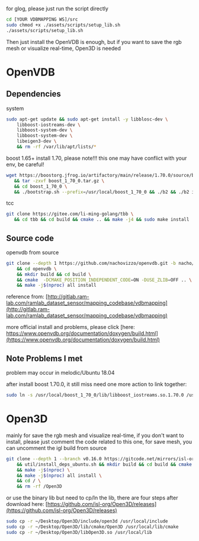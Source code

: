 for glog, please just run the script directly

```bash
cd [YOUR VDBMAPPING WS]/src
sudo chmod +x ./assets/scripts/setup_lib.sh
./assets/scripts/setup_lib.sh
```

Then just install the OpenVDB is enough, but if you want to save the rgb mesh or visualize real-time, Open3D is needed

# OpenVDB

## Dependencies

system
```bash
sudo apt-get update && sudo apt-get install -y libblosc-dev \
    libboost-iostreams-dev \
    libboost-system-dev \
    libboost-system-dev \
    libeigen3-dev \
    && rm -rf /var/lib/apt/lists/*
```

boost 1.65+ install 1.70, please note!!! this one may have conflict with your env, be careful!
```bash
wget https://boostorg.jfrog.io/artifactory/main/release/1.70.0/source/boost_1_70_0.tar.gz \
   && tar -zxvf boost_1_70_0.tar.gz \
   && cd boost_1_70_0 \
   && ./bootstrap.sh --prefix=/usr/local/boost_1_70_0 && ./b2 && ./b2 install
```

tcc
```bash
git clone https://gitee.com/li-ming-golang/tbb \
   && cd tbb && cd build && cmake .. && make -j4 && sudo make install
```

## Source code

openvdb from source
```bash
git clone --depth 1 https://github.com/nachovizzo/openvdb.git -b nacho/vdbfusion \
    && cd openvdb \
    && mkdir build && cd build \
    && cmake  -DCMAKE_POSITION_INDEPENDENT_CODE=ON -DUSE_ZLIB=OFF .. \
    && make -j$(nproc) all install
```

reference from: [http://gitlab.ram-lab.com/ramlab_dataset_sensor/mapping_codebase/vdbmapping](http://gitlab.ram-lab.com/ramlab_dataset_sensor/mapping_codebase/vdbmapping)

more official install and problems, please click [here: https://www.openvdb.org/documentation/doxygen/build.html](https://www.openvdb.org/documentation/doxygen/build.html)

## Note Problems I met

problem may occur in melodic/Ubuntu 18.04

after install boost 1.70.0, it still miss need one more action to link together:

```bash
sudo ln -s /usr/local/boost_1_70_0/lib/libboost_iostreams.so.1.70.0 /usr/local/lib/libboost_iostreams.so.1.70.0
```

# Open3D
mainly for save the rgb mesh and visualize real-time, if you don't want to install, please just comment the code related to this one, for save mesh, you can uncomment the igl
build from source
```bash
git clone --depth 1 --branch v0.16.0 https://gitcode.net/mirrors/isl-org/Open3D.git && cd Open3D \
    && util/install_deps_ubuntu.sh && mkdir build && cd build && cmake .. \
    && make -j$(nproc) \
    && make -j$(nproc) all install \
    && cd / \
    && rm -rf /Open3D
```

or use the binary lib but need to cp/ln the lib, there are four steps after download here: [https://github.com/isl-org/Open3D/releases](https://github.com/isl-org/Open3D/releases)
```bash
sudo cp -r ~/Desktop/Open3D/include/open3d /usr/local/include
sudo cp -r ~/Desktop/Open3D/lib/cmake/Open3D /usr/local/lib/cmake
sudo cp -r ~/Desktop/Open3D/libOpen3D.so /usr/local/lib
```